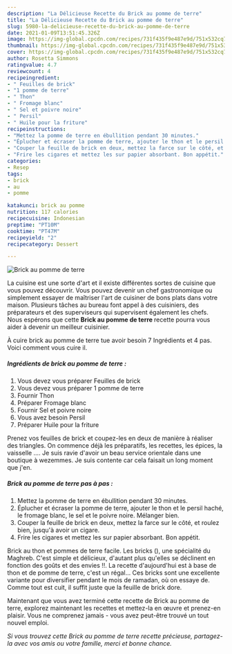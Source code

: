 ```yaml
---
description: "La Délicieuse Recette du Brick au pomme de terre"
title: "La Délicieuse Recette du Brick au pomme de terre"
slug: 5980-la-delicieuse-recette-du-brick-au-pomme-de-terre
date: 2021-01-09T13:51:45.326Z
image: https://img-global.cpcdn.com/recipes/731f435f9e487e9d/751x532cq70/brick-au-pomme-de-terre-photo-principale-de-la-recette.jpg
thumbnail: https://img-global.cpcdn.com/recipes/731f435f9e487e9d/751x532cq70/brick-au-pomme-de-terre-photo-principale-de-la-recette.jpg
cover: https://img-global.cpcdn.com/recipes/731f435f9e487e9d/751x532cq70/brick-au-pomme-de-terre-photo-principale-de-la-recette.jpg
author: Rosetta Simmons
ratingvalue: 4.7
reviewcount: 4
recipeingredient:
- " Feuilles de brick"
- "1 pomme de terre"
- " Thon"
- " Fromage blanc"
- " Sel et poivre noire"
- " Persil"
- " Huile pour la friture"
recipeinstructions:
- "Mettez la pomme de terre en ébullition pendant 30 minutes."
- "Éplucher et écraser la pomme de terre, ajouter le thon et le persil haché, le fromage blanc, le sel et le poivre noire. Mélanger bien."
- "Couper la feuille de brick en deux, mettez la farce sur le côté, et roulez bien, jusqu&#39;à avoir un cigare."
- "Frire les cigares et mettez les sur papier absorbant. Bon appétit."
categories:
- Resep
tags:
- brick
- au
- pomme

katakunci: brick au pomme 
nutrition: 117 calories
recipecuisine: Indonesian
preptime: "PT10M"
cooktime: "PT47M"
recipeyield: "2"
recipecategory: Dessert

---
```



![Brick au pomme de terre](https://img-global.cpcdn.com/recipes/731f435f9e487e9d/751x532cq70/brick-au-pomme-de-terre-photo-principale-de-la-recette.jpg)

La cuisine est une sorte d'art et il existe différentes sortes de cuisine que vous pouvez découvrir. Vous pouvez devenir un chef gastronomique ou simplement essayer de maîtriser l'art de cuisiner de bons plats dans votre maison. Plusieurs tâches au bureau font appel à des cuisiniers, des préparateurs et des superviseurs qui supervisent également les chefs. Nous espérons que cette <strong> Brick au pomme de terre </strong> recette pourra vous aider à devenir un meilleur cuisinier.

<!--inarticleads1-->

À cuire brick au pomme de terre tue avoir besoin 7 Ingrédients et 4 pas. Voici comment vous cuire il.

##### Ingrédients de brick au pomme de terre :

1. Vous devez vous préparer  Feuilles de brick
1. Vous devez vous préparer 1 pomme de terre
1. Fournir  Thon
1. Préparer  Fromage blanc
1. Fournir  Sel et poivre noire
1. Vous avez besoin  Persil
1. Préparer  Huile pour la friture


Prenez vos feuilles de brick et coupez-les en deux de manière à réaliser des triangles. On commence déjà les préparatifs, les recettes, les épices, la vaisselle …. Je suis ravie d&#39;avoir un beau service orientale dans une boutique à wezemmes. Je suis contente car cela faisait un long moment que j&#39;en. 

<!--inarticleads2-->

##### Brick au pomme de terre pas à pas :

1. Mettez la pomme de terre en ébullition pendant 30 minutes.
1. Éplucher et écraser la pomme de terre, ajouter le thon et le persil haché, le fromage blanc, le sel et le poivre noire. Mélanger bien.
1. Couper la feuille de brick en deux, mettez la farce sur le côté, et roulez bien, jusqu&#39;à avoir un cigare.
1. Frire les cigares et mettez les sur papier absorbant. Bon appétit.


Brick au thon et pommes de terre facile. Les bricks (), une spécialité du Maghreb. C&#39;est simple et délicieux, d&#39;autant plus qu&#39;elles se déclinent en fonction des goûts et des envies !!. La recette d&#39;aujourd&#39;hui est à base de thon et de pomme de terre, c&#39;est un régal… Ces bricks sont une excellente variante pour diversifier pendant le mois de ramadan, où on essaye de. Comme tout est cuit, il suffit juste que la feuille de brick dore. 

<!--inarticleads1-->

<p>
Maintenant que vous avez terminé cette recette de Brick au pomme de terre, explorez maintenant les recettes et mettez-la en œuvre et prenez-en plaisir. Vous ne comprenez jamais - vous avez peut-être trouvé un tout nouvel emploi.
</p>

<p>
<i>Si vous trouvez cette Brick au pomme de terre recette précieuse, partagez-la avec vos amis ou votre famille, merci et bonne chance.</i>
</p>
